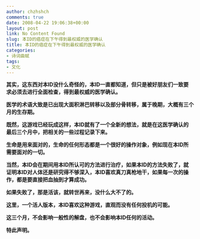 ```yaml
---
author: chzhshch
comments: true
date: 2008-04-22 19:06:38+00:00
layout: post
link: No Content Found
slug: 本ID的癌症在下午得到最权威的医学确认
title: 本ID的癌症在下午得到最权威的医学确认
categories:
- 诗词曲赋
tags:
- 文化
---
```


			

**其实，这东西对本ID没什么奇怪的，本ID一直都知道，但只是被好朋友们一致要求必须去进行全面检查，得到最权威的医学确认。**

**医学的术语大致是已出现大面积淋巴转移以及部分骨转移，属于晚期，大概有三个月的生存期。**

**既然，这游戏已经玩成这样，本ID就有了一个全新的想法，就是在这医学确认的最后三个月中，把相关的一些过程记录下来。**

**生命是用来面对的，生命的任何形态都是一个很好的操作对象，例如现在本ID所需要面对的一切。**

**当然，本ID会在期间用本ID所认可的方法进行治疗，如果本ID的方法失败了，就证明本ID对人体还是研究得不够深入，本ID喜欢真刀真枪地干，如果每一次的操作，都是要直接把血抽到才算成功。**

**如果失败了，那是活该，就转世再来，没什么大不了的。**

**这里，一个活人版本，本ID喜欢这种游戏，直观而没有任何投机的可能。**

**这三个月，不会影响一般性的解盘，也不会影响本ID任何的活动。**

**特此声明。**
